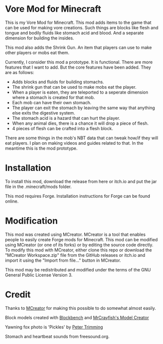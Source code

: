 # Vore Mod for Minecraft

This is my Vore Mod for Minecraft. This mod adds items to the game that can be used for making vore creations. Such things are blocks like flesh and tongue and bodily fluids like stomach acid and blood. And a separate dimension for building the insides. 

This mod also adds the Shrink Gun. An item that players can use to make other players or mobs eat them.

Currently, I consider this mod a prototype. It is functional. There are more features that I want to add. But the core features have been added. They are as follows:

* Adds blocks and fluids for building stomachs.
* The shrink gun that can be used to make mobs eat the player.
* When a player is eaten, they are teleported to a seperate dimension where a stomach is created for that mob.
* Each mob can have their own stomach.
* The player can exit the stomach by leaving the same way that anything else exits the digestive system.
* The stomach acid is a hazard that can hurt the player.
* When any animal dies, there is a chance it will drop a piece of flesh. 
* 4 pieces of flesh can be crafted into a flesh block.

There are some things in the mob's NBT data that can tweak how/if they will eat players. I plan on making videos and guides related to that. In the meantime this is the mod prototype.

# Installation

To install this mod, download the release from here or itch.io and put the jar file in the .minecraft/mods folder. 

This mod requires Forge. Installation instructions for Forge can be found online.

# Modification

This mod was created using MCreator. MCreator is a tool that enables people to easily create Forge mods for Minecraft. This mod can be modified using MCreator (or one of its forks) or by editing the source code directly. To modify this mod with MCreator, either clone this repo or download the "MCreator Workspace.zip" file from the GitHub releases or itch.io and import it using the "Import from file..." button in MCreator.

This mod may be redistributed and modified under the terms of the GNU General Public License Version 3.

# Credit

Thanks to [MCreator](https://mcreator.net) for making this possible to do somewhat almost easily.

Block models created with [Blockbench](https://blockbench.net/) and [MrCrayfish's Model Creator](https://mrcrayfish.com/tools?id=mc)

Yawning fox photo is 'Pickles' by [Peter Trimming](https://www.flickr.com/photos/peter-trimming/5626627741/in/photostream/)

Stomach and heartbeat sounds from freesound.org.

